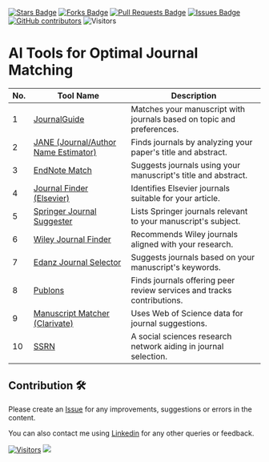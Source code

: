 <a href="https://github.com/drshahizan/SLR-FC/stargazers"><img src="https://img.shields.io/github/stars/drshahizan/SLR-FC" alt="Stars Badge"/></a>
<a href="https://github.com/drshahizan/SLR-FC/network/members"><img src="https://img.shields.io/github/forks/drshahizan/SLR-FC" alt="Forks Badge"/></a>
<a href="https://github.com/drshahizan/SLR-FC"><img src="https://img.shields.io/github/issues-pr/drshahizan/SLR-FC" alt="Pull Requests Badge"/></a>
<a href="https://github.com/drshahizan/SLR-FC/issues"><img src="https://img.shields.io/github/issues/drshahizan/SLR-FC" alt="Issues Badge"/></a>
<a href="https://github.com/drshahizan/SLR-FC/graphs/contributors"><img alt="GitHub contributors" src="https://img.shields.io/github/contributors/drshahizan/SLR-FC?color=2b9348"></a>
![Visitors](https://api.visitorbadge.io/api/visitors?path=https%3A%2F%2Fgithub.com%2Fdrshahizan%2FSLR-FC&labelColor=%23d9e3f0&countColor=%23697689&style=flat)

# AI Tools for Optimal Journal Matching

| No. | Tool Name | Description |
| --- | --------- | ----------- |
| 1 | [JournalGuide](https://lnkd.in/ds4xJUwX) | Matches your manuscript with journals based on topic and preferences. |
| 2 | [JANE (Journal/Author Name Estimator)](https://lnkd.in/dRbd-SV5) | Finds journals by analyzing your paper's title and abstract. |
| 3 | [EndNote Match](https://lnkd.in/dxkjNqkM) | Suggests journals using your manuscript's title and abstract. |
| 4 | [Journal Finder (Elsevier)](https://lnkd.in/dYMpV5Df) | Identifies Elsevier journals suitable for your article. |
| 5 | [Springer Journal Suggester](https://lnkd.in/dBu4wfD4) | Lists Springer journals relevant to your manuscript's subject. |
| 6 | [Wiley Journal Finder](https://lnkd.in/deMwmcdA) | Recommends Wiley journals aligned with your research. |
| 7 | [Edanz Journal Selector](https://lnkd.in/drd898Ee) | Suggests journals based on your manuscript's keywords. |
| 8 | [Publons](https://publons.com/) | Finds journals offering peer review services and tracks contributions. |
| 9 | [Manuscript Matcher (Clarivate)](https://lnkd.in/d_HjCfyh) | Uses Web of Science data for journal suggestions. |
| 10 | [SSRN](https://lnkd.in/dBgVeVPp) | A social sciences research network aiding in journal selection. |

## Contribution 🛠️
Please create an [Issue](https://github.com/drshahizan/SLR-FC/issues) for any improvements, suggestions or errors in the content.

You can also contact me using [Linkedin](https://www.linkedin.com/in/drshahizan/) for any other queries or feedback.

[![Visitors](https://api.visitorbadge.io/api/visitors?path=https%3A%2F%2Fgithub.com%2Fdrshahizan&labelColor=%23697689&countColor=%23555555&style=plastic)](https://visitorbadge.io/status?path=https%3A%2F%2Fgithub.com%2Fdrshahizan)
![](https://hit.yhype.me/github/profile?user_id=81284918)




